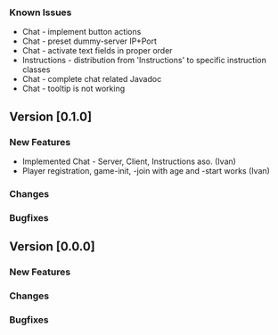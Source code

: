 ### Known Issues
* Chat - implement button actions
* Chat - preset dummy-server IP+Port
* Chat - activate text fields in proper order
* Instructions - distribution from 'Instructions' to specific instruction classes 
* Chat - complete chat related Javadoc
* Chat - tooltip is not working

## Version [0.1.0]

### New Features
* Implemented Chat - Server, Client, Instructions aso. (Ivan)
* Player registration, game-init, -join with age and -start works (Ivan)
### Changes

### Bugfixes


## Version [0.0.0]

### New Features

### Changes

### Bugfixes